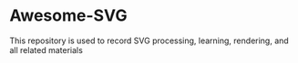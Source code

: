 # Awesome-SVG
This repository is used to record SVG processing, learning, rendering, and all related materials
